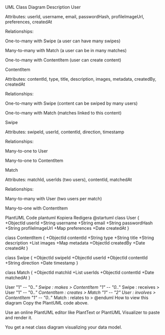 UML Class Diagram Description
User

Attributes: userId, username, email, passwordHash, profileImageUrl, preferences, createdAt

Relationships:

One-to-many with Swipe (a user can have many swipes)

Many-to-many with Match (a user can be in many matches)

One-to-many with ContentItem (user can create content)

ContentItem

Attributes: contentId, type, title, description, images, metadata, createdBy, createdAt

Relationships:

One-to-many with Swipe (content can be swiped by many users)

One-to-many with Match (matches linked to this content)

Swipe

Attributes: swipeId, userId, contentId, direction, timestamp

Relationships:

Many-to-one to User

Many-to-one to ContentItem

Match

Attributes: matchId, userIds (two users), contentId, matchedAt

Relationships:

Many-to-many with User (two users per match)

Many-to-one with ContentItem

PlantUML Code
plantuml
Kopiera
Redigera
@startuml
class User {
  +ObjectId userId
  +String username
  +String email
  +String passwordHash
  +String profileImageUrl
  +Map preferences
  +Date createdAt
}

class ContentItem {
  +ObjectId contentId
  +String type
  +String title
  +String description
  +List images
  +Map metadata
  +ObjectId createdBy
  +Date createdAt
}

class Swipe {
  +ObjectId swipeId
  +ObjectId userId
  +ObjectId contentId
  +String direction
  +Date timestamp
}

class Match {
  +ObjectId matchId
  +List userIds
  +ObjectId contentId
  +Date matchedAt
}

User "1" -- "0..*" Swipe : makes >
ContentItem "1" -- "0..*" Swipe : receives >
User "1" -- "0..*" ContentItem : creates >
Match "1" -- "2" User : involves >
ContentItem "1" -- "0..*" Match : relates to >
@enduml
How to view this diagram
Copy the PlantUML code above.

Use an online PlantUML editor like PlantText or PlantUML Visualizer to paste and render it.

You get a neat class diagram visualizing your data model.

